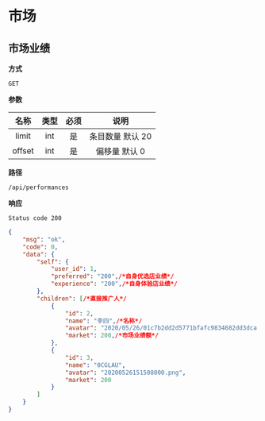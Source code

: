 # 市场

## 市场业绩

**方式**

`GET`

**参数**

|  名称  | 类型 | 必须 |       说明       |
| :----: | :--: | :--: | :--------------: |
| limit  | int  |  是  | 条目数量 默认 20 |
| offset | int  |  是  |  偏移量 默认 0   |

**路径**

`/api/performances`

**响应**

`Status code 200`

```json
{
    "msg": "ok",
    "code": 0,
    "data": {
        "self": {
            "user_id": 1,
            "preferred": "200",/*自身优选店业绩*/
            "experience": "200",/*自身体验店业绩*/
        },
        "children": [/*直接推广人*/
            {
                "id": 2,
                "name": "李四",/*名称*/
                "avatar": "2020/05/26/01c7b2dd2d5771bfafc9834682dd3dca.png",/*头像*/
                "market": 200,/*市场业绩额*/
            },
            {
                "id": 3,
                "name": "0CGLAU",
                "avatar": "20200526151508000.png",
                "market": 200
            }
        ]
    }
}
```
